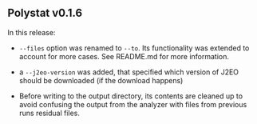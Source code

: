 ## Polystat v0.1.6

In this release:

* `--files` option was renamed to `--to`. Its functionality was extended to account for more cases. See README.md for more information.

* a `--j2eo-version` was added, that specified which version of J2EO should be downloaded (if the download happens)

* Before writing to the output directory, its contents are cleaned up to avoid confusing the output from the analyzer with files from previous runs residual files. 
